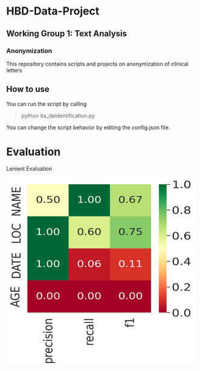 # HBD-Data-Project
## Working Group 1: Text Analysis
### Anonymization
This repository contains scripts and projects on anonymization of clinical letters

## How to use
You can run the script by calling 
> python ita_deidentification.py

You can change the script behavior by editing the config.json file.  

# Evaluation
Lenient Evaluation

<img src="https://github.com/cuya26/hbd-anonymization/blob/main/QUESTIONS_heat.png" width="500" height="500">
